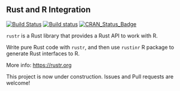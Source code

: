 ## Rust and R Integration

[![Build Status](https://travis-ci.org/rustr/rustinr.svg?branch=master)](https://travis-ci.org/rustr/rustinr)
[![Build status](https://ci.appveyor.com/api/projects/status/e4orwev5b19spfwj/branch/master?svg=true)](https://ci.appveyor.com/project/qinwf/rustinr/branch/master)
[![CRAN_Status_Badge](http://www.r-pkg.org/badges/version/re2r)](http://cran.r-project.org/package=rustinr)

`rustr` is a Rust library that provides a Rust API to work with R.

Write pure Rust code with `rustr`, and then use `rustinr` R package to generate Rust interfaces to R.

More info: https://rustr.org

This project is now under construction. Issues and Pull requests are welcome!
